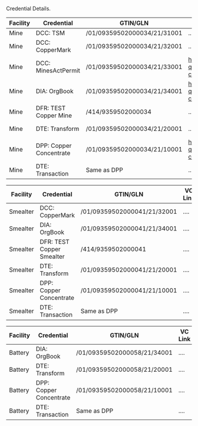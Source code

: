 Credential Details.

| Facility | Credential | GTIN/GLN | VC Link | File Path|
|----------|------------|----------|---------|-----|
| Mine | DCC: TSM | /01/09359502000034/21/31001| ....| ....|
| Mine | DCC: CopperMark | /01/09359502000034/21/32001| ....|https://idr.bcmine.pyx.io/gs1/01/09359502000034/21/32001?linkType=gs1:certificationInfo|
| Mine | DCC: MinesActPermit | /01/09359502000034/21/33001| https://www.bcmine.pyx.io/verify/?q=%7B%22payload%22%3A%7B%22uri%22%3A%22https://vcs.bcmine.pyx.io:443/v1/verifiable-credentials/82089e2a-cb16-43c8-af4a-42e8e84c7580.json%22%7D%7D|https://idr.bcmine.pyx.io/gs1/01/09359502000034/21/33001?linkType=gs1:certificationInfo|
| Mine | DIA: OrgBook | /01/09359502000034/21/34001|https://www.bcmine.pyx.io/verify/?q=%7B%22payload%22%3A%7B%22uri%22%3A%22https://vcs.bcmine.pyx.io:443/v1/verifiable-credentials/c261ac10-b0a5-44fc-85bd-2b69de50f774.json%22%7D%7D|https://idr.bcmine.pyx.io/gs1/01/09359502000034/21/34001?linkType=gs1:all|
| Mine | DFR: TEST Copper Mine | /414/9359502000034| ....|https://idr.bcmine.pyx.io/gs1/414/9359502000034?linkType=gs1:locationInfo|
| Mine | DTE: Transform | /01/09359502000034/21/20001| ....|https://idr.bcmine.pyx.io/gs1/01/09359502000034/21/20001?linkType=gs1:traceability|
| Mine | DPP: Copper Concentrate | /01/09359502000034/21/10001| https://www.bcmine.pyx.io/verify/?q=%7B%22payload%22%3A%7B%22uri%22%3A%22https://vcs.bcmine.pyx.io:443/v1/verifiable-credentials/9aa6f4a0-bfa2-4c69-a85e-407619675f64.json%22%7D%7D|https://idr.bcmine.pyx.io/gs1/01/09359502000034/21/10001?linkType=gs1:sustainabilityInfo|
| Mine | DTE: Transaction | Same as DPP| ....|https://idr.bcmine.pyx.io/gs1/01/09359502000034/21/10001?linkType=gs1:traceability|

| Facility | Credential | GTIN/GLN | VC Link | File Path|
|----------|------------|----------|---------|-----|
| Smealter | DCC: CopperMark | /01/09359502000041/21/32001| ....|https://idr.bcmine.pyx.io/gs1/01/09359502000041/21/32001?linkType=gs1:certificationInfo|
| Smealter| DIA: OrgBook | /01/09359502000041/21/34001| ....|https://idr.bcmine.pyx.io/gs1/01/09359502000041/21/34001?linkType=gs1:all|
| Smealter | DFR: TEST Copper Smealter | /414/9359502000041| ....|https://idr.bcmine.pyx.io/gs1/414/9359502000041?linkType=gs1:locationInfo|
| Smealter | DTE: Transform | /01/09359502000041/21/20001| ....|https://idr.bcmine.pyx.io/gs1/01/09359502000041/21/20001?linkType=gs1:traceability|
| Smealter| DPP: Copper Concentrate | /01/09359502000041/21/10001| ....|https://idr.bcmine.pyx.io/gs1/gtin/09359502000041/21/10001?linkType=gs1:sustainabilityInfo|
| Smealter| DTE: Transaction | Same as DPP| ....|https://idr.bcmine.pyx.io/gs1/gtin/09359502000041/21/10001?linkType=gs1:traceability|

| Facility | Credential | GTIN/GLN | VC Link | File Path|
|----------|------------|----------|---------|-----|
| Battery| DIA: OrgBook | /01/09359502000058/21/34001| ....|....|
| Battery | DTE: Transform | /01/09359502000058/21/20001| ....| https://idr.bcmine.pyx.io/gs1/01/09359502000058/21/20001?linkType=gs1:traceability |
| Battery| DPP: Copper Concentrate | /01/09359502000058/21/10001 |.... | https://idr.bcmine.pyx.io/gs1/01/09359502000058/21/10001?linkType=gs1:sustainabilityInfo |
| Battery| DTE: Transaction | Same as DPP| ....|https://idr.bcmine.pyx.io/gs1/gtin/09359502000058/21/10001?linkType=gs1:traceability|
